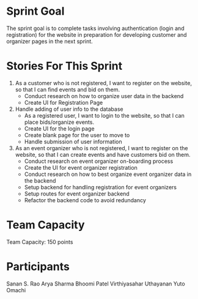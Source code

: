 # Sprint Goal

The sprint goal is to complete tasks involving authentication (login and registration) for the website in preparation for developing customer and organizer pages in the next sprint.

# Stories For This Sprint

1. As a customer who is not registered, I want to register on the website, so that I can find events and bid on them.
   - Conduct research on how to organize user data in the backend
   - Create UI for Registration Page
2. Handle adding of user info to the database
   - As a registered user, I want to login to the website, so that I can place bids/organize events.
   - Create UI for the login page
   - Create blank page for the user to move to
   - Handle submission of user information
3. As an event organizer who is not registered, I want to register on the website, so that I can create events and have customers bid on them.
   - Conduct research on event organizer on-boarding process
   - Create the UI for event organizer registration
   - Conduct research on how to best organize event organizer data in the backend
   - Setup backend for handling registration for event organizers
   - Setup routes for event organizer backend
   - Refactor the backend code to avoid redundancy

# Team Capacity

Team Capacity: 150 points

# Participants

Sanan S. Rao
Arya Sharma
Bhoomi Patel
Virthiyasahar Uthayanan
Yuto Omachi
